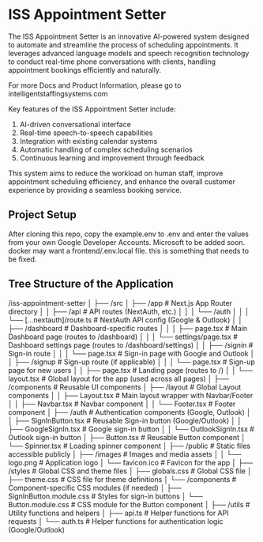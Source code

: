 # ISS Appointment Setter
The ISS Appointment Setter is an innovative AI-powered system designed to automate and streamline the process of scheduling appointments. It leverages advanced language models and speech recognition technology to conduct real-time phone conversations with clients, handling appointment bookings efficiently and naturally.

For more Docs and Product Information, please go to intelligentstaffingsystems.com

Key features of the ISS Appointment Setter include:

1. AI-driven conversational interface
2. Real-time speech-to-speech capabilities
3. Integration with existing calendar systems
4. Automatic handling of complex scheduling scenarios
5. Continuous learning and improvement through feedback

This system aims to reduce the workload on human staff, improve appointment scheduling efficiency, and enhance the overall customer experience by providing a seamless booking service.


## Project Setup
After cloning this repo, copy the example.env to .env and enter the values from your own Google Developer Accounts. Microsoft to be added soon. 
docker may want a frontend/.env.local file.  this is something that needs to be fixed. 


## Tree Structure of the Application

/iss-appointment-setter
│
├── /src
│   ├── /app                      # Next.js App Router directory
│   │   ├── /api                  # API routes (NextAuth, etc.)
│   │   │   └── /auth
│   │   │       └── [...nextauth]/route.ts  # NextAuth API config (Google & Outlook)
│   │   ├── /dashboard            # Dashboard-specific routes
│   │   │   ├── page.tsx          # Main Dashboard page (routes to /dashboard)
│   │   │   └── settings/page.tsx # Dashboard settings page (routes to /dashboard/settings)
│   │   ├── /signin               # Sign-in route
│   │   │   └── page.tsx          # Sign-in page with Google and Outlook
│   │   ├── /signup               # Sign-up route (if applicable)
│   │   │   └── page.tsx          # Sign-up page for new users
│   │   ├── page.tsx              # Landing page (routes to /)
│   │   └── layout.tsx            # Global layout for the app (used across all pages)
│
├── /components                   # Reusable UI components
│   ├── /layout                   # Global Layout components
│   │   ├── Layout.tsx            # Main layout wrapper with Navbar/Footer
│   │   ├── Navbar.tsx            # Navbar component
│   │   └── Footer.tsx            # Footer component
│   ├── /auth                     # Authentication components (Google, Outlook)
│   │   ├── SignInButton.tsx      # Reusable Sign-in button (Google/Outlook)
│   │   ├── GoogleSignIn.tsx      # Google sign-in button
│   │   └── OutlookSignIn.tsx     # Outlook sign-in button
│   ├── Button.tsx                # Reusable Button component
│   └── Spinner.tsx               # Loading spinner component
│
├── /public                       # Static files accessible publicly
│   ├── /images                   # Images and media assets
│   │   └── logo.png              # Application logo
│   └── favicon.ico               # Favicon for the app
│
├── /styles                       # Global CSS and theme files
│   ├── globals.css               # Global CSS file
│   ├── theme.css                 # CSS file for theme definitions
│   └── /components               # Component-specific CSS modules (if needed)
│       ├── SignInButton.module.css  # Styles for sign-in buttons
│       └── Button.module.css      # CSS module for the Button component
│
├── /utils                        # Utility functions and helpers
│   ├── api.ts                    # Helper functions for API requests
│   └── auth.ts                   # Helper functions for authentication logic (Google/Outlook)
